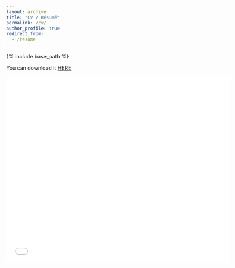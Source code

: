```yaml
---
layout: archive
title: "CV / Résumé"
permalink: /cv/
author_profile: true
redirect_from:
  - /resume
---
```


{% include base_path %}

You can download it [HERE](/files/cv.pdf)

<embed src="/files/cv.pdf" width="600px" height="500px" />
